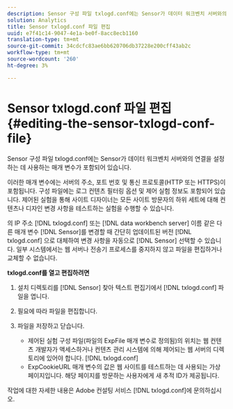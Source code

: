 ```yaml
---
description: Sensor 구성 파일 txlogd.conf에는 Sensor가 데이터 워크벤치 서버와의 연결을 설정하는 데 사용하는 매개 변수가 포함되어 있습니다.
solution: Analytics
title: Sensor txlogd.conf 파일 편집
uuid: e7f41c14-9047-4e1a-be0f-8acc8ecb1160
translation-type: tm+mt
source-git-commit: 34cdcfc83ae6bb620706db37228e200cff43ab2c
workflow-type: tm+mt
source-wordcount: '260'
ht-degree: 3%

---
```



# Sensor txlogd.conf 파일 편집{#editing-the-sensor-txlogd-conf-file}

Sensor 구성 파일 txlogd.conf에는 Sensor가 데이터 워크벤치 서버와의 연결을 설정하는 데 사용하는 매개 변수가 포함되어 있습니다.

이러한 매개 변수에는 서버의 주소, 포트 번호 및 통신 프로토콜(HTTP 또는 HTTPS)이 포함됩니다. 구성 파일에는 로그 컨텐츠 필터링 옵션 및 제어 실험 정보도 포함되어 있습니다. 제어된 실험을 통해 사이트 디자이너는 모든 사이트 방문자의 하위 세트에 대해 컨텐츠나 디자인 변경 사항을 테스트하는 실험을 수행할 수 있습니다.

의 IP 주소 [!DNL txlogd.conf] 또는 [!DNL data workbench server] 이름 같은 다른 매개 변수 [!DNL Sensor]를 변경할 때 간단히 업데이트된 버전 [!DNL txlogd.conf] 으로 대체하여 변경 사항을 자동으로 [!DNL Sensor] 선택할 수 있습니다. 일부 시스템에서는 웹 서버나 전송기 프로세스를 중지하지 않고 파일을 편집하거나 교체할 수 없습니다.

**txlogd.conf를 열고 편집하려면**

1. 설치 디렉토리를 [!DNL Sensor] 찾아 텍스트 편집기에서 [!DNL txlogd.conf] 파일을 엽니다.
1. 필요에 따라 파일을 편집합니다.
1. 파일을 저장하고 닫습니다.

   * 제어된 실험 구성 파일(파일의 ExpFile 매개 변수로 정의됨)의 위치는 웹 컨텐츠 개발자가 액세스하거나 컨텐츠 관리 시스템에 의해 제어되는 웹 서버의 디렉토리에 있어야 합니다. [!DNL txlogd.conf]
   * ExpCookieURL 매개 변수의 값은 웹 사이트를 테스트하는 데 사용되는 가상 페이지입니다. 해당 페이지를 방문하는 사용자에게 새 추적 ID가 제공됩니다.

작업에 대한 자세한 내용은 Adobe 컨설팅 서비스 [!DNL txlogd.conf]에 문의하십시오.
